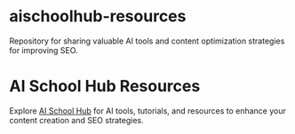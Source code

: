 # aischoolhub-resources
Repository for sharing valuable AI tools and content optimization strategies for improving SEO.
# AI School Hub Resources

Explore [AI School Hub](https://aischoolhub.com) for AI tools, tutorials, and resources to enhance your content creation and SEO strategies.
